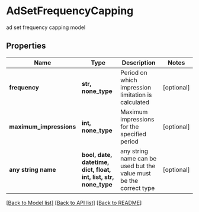 # AdSetFrequencyCapping

ad set frequency capping model

## Properties
Name | Type | Description | Notes
------------ | ------------- | ------------- | -------------
**frequency** | **str, none_type** | Period on which impression limitation is calculated | [optional] 
**maximum_impressions** | **int, none_type** | Maximum impressions for the specified period | [optional] 
**any string name** | **bool, date, datetime, dict, float, int, list, str, none_type** | any string name can be used but the value must be the correct type | [optional]

[[Back to Model list]](../README.md#documentation-for-models) [[Back to API list]](../README.md#documentation-for-api-endpoints) [[Back to README]](../README.md)


